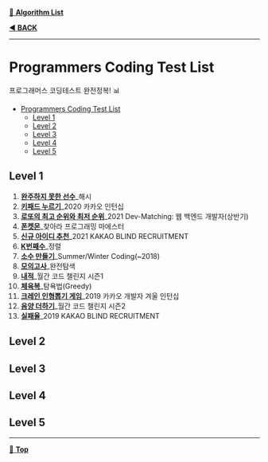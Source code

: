 [:file_folder: **Algorithm List**](https://github.com/dlalstj0213/Study.Algorithm_Java)

[:arrow_backward: **BACK**](../)

---

# Programmers Coding Test List

프로그래머스 코딩테스트 완전정복! 📊
- [Programmers Coding Test List](#programmers-coding-test-list)
  - [Level 1](#level-1)
  - [Level 2](#level-2)
  - [Level 3](#level-3)
  - [Level 4](#level-4)
  - [Level 5](#level-5)

## Level 1

1. [**완주하지 못한 선수**](./level1/solution01)_해시
2. [**키패드 누르기**](./level1/solution02)_2020 카카오 인턴십
3. [**로또의 최고 순위와 최저 순위**](./level1/solution03)_2021 Dev-Matching: 웹 백엔드 개발자(상반기)
4. [**폰켓몬**](./level1/solution04)_찾아라 프로그래밍 마에스터
5. [**신규 아이디 추천**](./level1/solution05)_2021 KAKAO BLIND RECRUITMENT
6. [**K번째수**](./level1/solution06)_정렬
7. [**소수 만들기**](./level1/solution07)_Summer/Winter Coding(~2018)
8. [**모의고사**](./level1/solution08)_완전탐색
9. [**내적**](./level1/solution09)_월간 코드 챌린지 시즌1
10. [**체육복**](./level1/solution10)_탐욕법(Greedy)
11. [**크레인 인형뽑기 게임**](./level1/solution11)_2019 카카오 개발자 겨울 인턴십
12. [**음양 더하기**](./level1/solution12)_월간 코드 챌린지 시즌2
13. [**실패율**](./level1/solution13)_2019 KAKAO BLIND RECRUITMENT

## Level 2

## Level 3

## Level 4

## Level 5

---

[:arrow_up_small: **Top**](#)